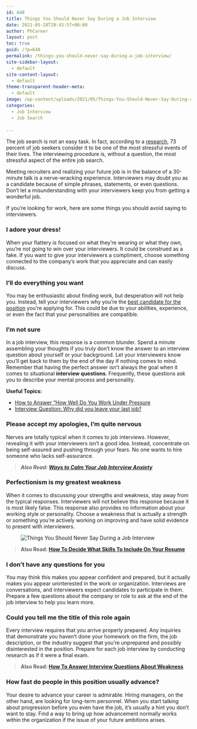 ```yaml
---
id: 648
title: Things You Should Never Say During a Job Interview
date: 2021-05-28T20:43:57+00:00
author: PhCareer
layout: post
toc: true
guid: /?p=648
permalink: /things-you-should-never-say-during-a-job-interview/
site-sidebar-layout:
  - default
site-content-layout:
  - default
theme-transparent-header-meta:
  - default
image: /wp-content/uploads/2021/05/Things-You-Should-Never-Say-During-a-Job-Interview-1.jpg
categories:
  - Job Interview
  - Job Search

---
```

The job search is not an easy task. In fact, according to a [research](https://resources.careerbuilder.com/guides/candidate-experience-guide?utm_source=careerbuilder&utm_medium=pressrelease&utm_campaign=candidateexperience2017_b2b), 73 percent of job seekers consider it to be one of the most stressful events of their lives. The interviewing procedure is, without a question, the most stressful aspect of the entire job search.

Meeting recruiters and realizing your future job is in the balance of a 30-minute talk is a nerve-wracking experience. Interviewers may doubt you as a candidate because of simple phrases, statements, or even questions. Don&#8217;t let a misunderstanding with your interviewers keep you from getting a wonderful job.

If you&#8217;re looking for work, here are some things you should avoid saying to interviewers.

### **I adore your dress!**

When your flattery is focused on what they&#8217;re wearing or what they own, you&#8217;re not going to win over your interviewers. It could be construed as a fake. If you want to give your interviewers a compliment, choose something connected to the company&#8217;s work that you appreciate and can easily discuss.

### **I&#8217;ll do everything you want**

You may be enthusiastic about finding work, but desperation will not help you. Instead, tell your interviewers why you&#8217;re the [best candidate for the position](/dos-and-donts-when-you-are-an-overqualified-job-seeker/) you&#8217;re applying for. This could be due to your abilities, experience, or even the fact that your personalities are compatible.

### **I&#8217;m not sure**

In a job interview, this response is a common blunder. Spend a minute assembling your thoughts if you truly don&#8217;t know the answer to an interview question about yourself or your background. Let your interviewers know you&#8217;ll get back to them by the end of the day if nothing comes to mind. Remember that having the perfect answer isn&#8217;t always the goal when it comes to situational **interview questions**. Frequently, these questions ask you to describe your mental process and personality.

**Useful Topics:**

  * [How to Answer &#8220;How Well Do You Work Under Pressure](/how-to-answer-how-well-do-you-work-under-pressure-during-interview/)
  * [Interview Question: Why did you leave your last job?](/interview-question-why-did-you-leave-your-last-job/)

### **Please accept my apologies, I&#8217;m quite nervous**

Nerves are totally typical when it comes to job interviews. However, revealing it with your interviewers isn&#8217;t a good idea. Instead, concentrate on being self-assured and pushing through your fears. No one wants to hire someone who lacks self-assurance.

<blockquote class="wp-block-quote">
  <p>
    <em><strong>Also Read: <a href="/ways-to-calm-your-job-interview-anxiety/">Ways to Calm Your Job Interview Anxiety</a></strong></em>
  </p>
</blockquote>

### **Perfectionism is my greatest weakness**

When it comes to discussing your strengths and weakness, stay away from the typical responses. Interviewers will not believe this response because it is most likely false. This response also provides no information about your working style or personality. Choose a weakness that is actually a strength or something you&#8217;re actively working on improving and have solid evidence to present with interviewers.

<figure class="wp-block-image size-large">

<img loading="lazy" width="761" height="315" src="/wp-content/uploads/2021/05/Things-You-Should-Never-Say-During-a-Job-Interview.jpg" alt="Things You Should Never Say During a Job Interview" class="wp-image-649" srcset="/wp-content/uploads/2021/05/Things-You-Should-Never-Say-During-a-Job-Interview.jpg 761w, /wp-content/uploads/2021/05/Things-You-Should-Never-Say-During-a-Job-Interview-300x124.jpg 300w" sizes="(max-width: 761px) 100vw, 761px" /> </figure> 

<blockquote class="wp-block-quote">
  <p>
    <strong>Also Read: <a href="/how-to-decide-what-skills-to-include-on-your-resume/">How To Decide What Skills To Include On Your Resume</a></strong>
  </p>
</blockquote>

### **I don&#8217;t have any questions for you**

You may think this makes you appear confident and prepared, but it actually makes you appear uninterested in the work or organization. Interviews are conversations, and interviewers expect candidates to participate in them. Prepare a few questions about the company or role to ask at the end of the job interview to help you learn more.

### **Could you tell me the title of this role again**

Every interview requires that you arrive properly prepared. Any inquiries that demonstrate you haven&#8217;t done your homework on the firm, the job description, or the industry suggest that you&#8217;re unprepared and possibly disinterested in the position. Prepare for each job interview by conducting research as if it were a final exam.

<blockquote class="wp-block-quote">
  <p>
    <strong>Also Read: <a href="/category/interview-guides/">How To Answer Interview Questions About Weakness</a></strong>
  </p>
</blockquote>

### **How fast do people in this position usually advance?**

Your desire to advance your career is admirable. Hiring managers, on the other hand, are looking for long-term personnel. When you start talking about progression before you even have the job, it&#8217;s usually a hint you don&#8217;t want to stay. Find a way to bring up how advancement normally works within the organization if the issue of your future ambitions arises.

